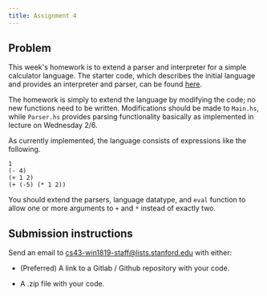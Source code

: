 ```yaml
---
title: Assignment 4
---
```


## Problem

This week's homework is to extend a parser and interpreter for a simple
calculator language. The starter code, which describes the initial language
and provides an interpreter and parser, can be found
[here](https://gitlab.com/stanford-lambda/stanford-lambda.gitlab.io/tree/master/starter-code/assignment4).

The homework is simply to extend the language by modifying the code; no new
functions need to be written. Modifications should be made to `Main.hs`, while
`Parser.hs` provides parsing functionality basically as implemented in lecture
on Wednesday 2/6.

As currently implemented, the language consists of
expressions like the following. 

```
1
(- 4)
(+ 1 2)
(+ (-5) (* 1 2))
```

You should extend the parsers, language datatype, and `eval` function to
allow one or more arguments to `+` and `*` instead of exactly two. 


## Submission instructions

Send an email to cs43-win1819-staff@lists.stanford.edu with either:

- (Preferred) A link to a Gitlab / Github repository with your code.

- A .zip file with your code.
